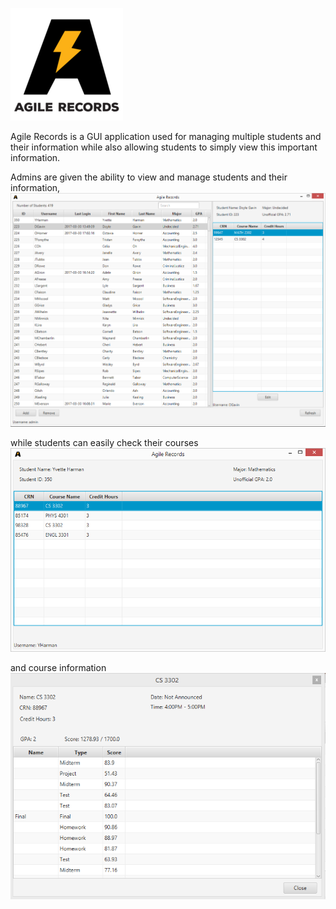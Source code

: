 ![alt tag](logo/AgileRecords.png)

Agile Records is a GUI application used for managing multiple students and their information while also allowing
students to simply view this important information.

Admins are given the ability to view and manage students and their information,
![alt tag](docs/examples/admin.png)

while students can easily check their courses
![alt tag](docs/examples/student.png)

and course information
![alt tag](docs/examples/course.png)
